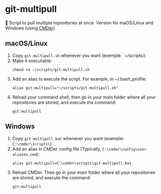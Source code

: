 # git-multipull
🚥 Script to pull multiple repositories at once. Version for maOS/Linux and Windows (using [CMDer](https://cmder.app/)).

## macOS/Linux

1. Copy `git-multipull.sh` whenever you want (exemple: `~/scripts/)
2. Make it executable:
   ```
   chmod +x ~/scripts/git-multipull.sh
   ```
3. Add an alias to execute the script. For example, in ~/.bash_profile:
   ```
   alias git:multipull="~/scripts/git-multipull.sh"
   ```
4. Reload your command shell, then go in your main folder where all your repositories are stored, and execute the command:
   ```
   git:multipull
   ```

## Windows

1. Copy `git-multipull.bat` whenever you want (exemple: `C:\cmder\scripts\`)
2. Add an alias in CMDer config file (Typically, `C:\cmder\config\user-aliases.cmd`):
   ```
   alias git:multipull=C:\cmder\scripts\git-multipull.bat
   ```
3. Reload CMDer. Then go in your main folder where all your repositories are stored, and execute the command:
   ```
   git:multipull
   ```
